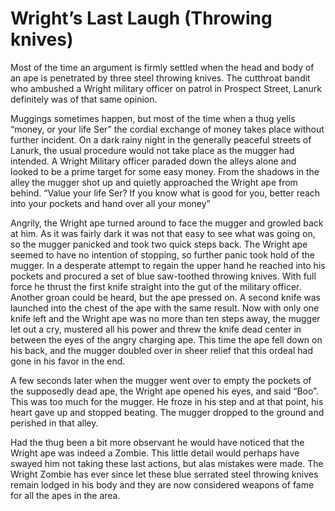 # Wright’s Last Laugh (Throwing knives)

Most of the time an argument is firmly settled when the head and body of an ape is penetrated by three steel throwing knives. The cutthroat bandit who ambushed a Wright military officer on patrol in Prospect Street, Lanurk definitely was of that same opinion.

Muggings sometimes happen, but most of the time when a thug yells “money, or your life Ser” the cordial exchange of money takes place without further incident. On a dark rainy night in the generally peaceful streets of Lanurk, the usual procedure would not take place as the mugger had intended. A Wright Military officer paraded down the alleys alone and looked to be a prime target for some easy money. From the shadows in the alley the mugger shot up and quietly approached the Wright ape from behind. “Value your life Ser? If you know what is good for you, better reach into your pockets and hand over all your money”

Angrily, the Wright ape turned around to face the mugger and growled back at him. As it was fairly dark it was not that easy to see what was going on, so the mugger panicked and took two quick steps back. The Wright ape seemed to have no intention of stopping, so further panic took hold of the mugger. In a desperate attempt to regain the upper hand he reached into his pockets and procured a set of blue saw-toothed throwing knives. With full force he thrust the first knife straight into the gut of the military officer. Another groan could be heard, but the ape pressed on. A second knife was launched into the chest of the ape with the same result. Now with only one knife left and the Wright ape was no more than ten steps away, the mugger let out a cry, mustered all his power and threw the knife dead center in between the eyes of the angry charging ape. This time the ape fell down on his back, and the mugger doubled over in sheer relief that this ordeal had gone in his favor in the end.

A few seconds later when the mugger went over to empty the pockets of the supposedly dead ape, the Wright ape opened his eyes, and said “Boo”. This was too much for the mugger. He froze in his step and at that point, his heart gave up and stopped beating. The mugger dropped to the ground and perished in that alley.

Had the thug been a bit more observant he would have noticed that the Wright ape was indeed a Zombie. This little detail would perhaps have swayed him not taking these last actions, but alas mistakes were made. The Wright Zombie has ever since let these blue serrated steel throwing knives remain lodged in his body and they are now considered weapons of fame for all the apes in the area.
